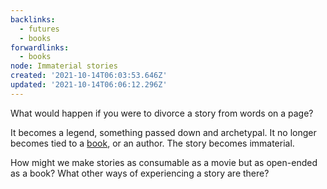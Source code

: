 ```yaml
---
backlinks:
  - futures
  - books
forwardlinks:
  - books
node: Immaterial stories
created: '2021-10-14T06:03:53.646Z'
updated: '2021-10-14T06:06:12.296Z'
---
```

What would happen if you were to divorce a story from words on a page? 

It becomes a legend, something passed down and archetypal. It no longer becomes tied to a [book](books.md), or an author. The story becomes immaterial.

How might we make stories as consumable as a movie but as open-ended as a book? What other ways of experiencing a story are there? 
